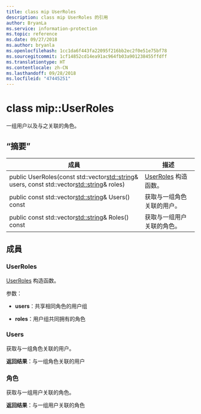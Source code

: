 ```yaml
---
title: class mip UserRoles
description: class mip UserRoles 的引用
author: BryanLa
ms.service: information-protection
ms.topic: reference
ms.date: 09/27/2018
ms.author: bryanla
ms.openlocfilehash: 1cc1da6f443fa22095f216bb2ec2f0e51e75bf78
ms.sourcegitcommit: 1cf14852cd14ea91ac964fb03a901238455ffdff
ms.translationtype: HT
ms.contentlocale: zh-CN
ms.lasthandoff: 09/28/2018
ms.locfileid: "47445251"
---
```

# <a name="class-mipuserroles"></a>class mip::UserRoles 
一组用户以及与之关联的角色。
  
## <a name="summary"></a>“摘要”
 成員                        | 描述                                
--------------------------------|---------------------------------------------
public UserRoles(const std::vector<std::string>& users, const std::vector<std::string>& roles)  |  [UserRoles](class_mip_userroles.md) 构造函数。
public const std::vector<std::string>& Users() const  |  获取与一组角色关联的用户。
public const std::vector<std::string>& Roles() const  |  获取与一组用户关联的角色。
  
## <a name="members"></a>成員
  
### <a name="userroles"></a>UserRoles
[UserRoles](class_mip_userroles.md) 构造函数。

参数：  
* **users**：共享相同角色的用户组 


* **roles**：用户组共同拥有的角色


  
### <a name="users"></a>Users
获取与一组角色关联的用户。

  
**返回结果**：与一组角色关联的用户
  
### <a name="roles"></a>角色
获取与一组用户关联的角色。

  
**返回结果**：与一组用户关联的角色